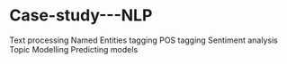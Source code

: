 # Case-study---NLP
Text processing
Named Entities tagging
POS tagging
Sentiment analysis
Topic Modelling
Predicting models
